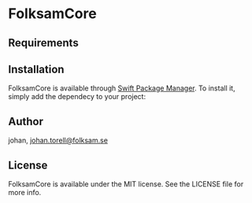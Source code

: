 # FolksamCore


## Requirements

## Installation

FolksamCore is available through [Swift Package Manager](https://www.swift.org/package-manager/). To install it, simply add the dependecy to your project:


## Author

johan, johan.torell@folksam.se

## License

FolksamCore is available under the MIT license. See the LICENSE file for more info.
